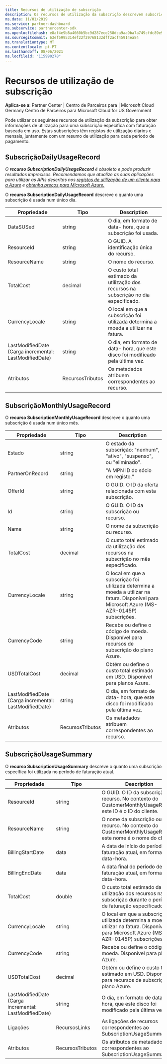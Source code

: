 ```yaml
---
title: Recursos de utilização de subscrição
description: Os recursos de utilização da subscrição descrevem subscrições com faturação baseada no uso. Estas subscrições têm registos de utilização diários e mensais, juntamente com um resumo de utilização para cada período de pagamento.
ms.date: 11/01/2019
ms.service: partner-dashboard
ms.subservice: partnercenter-sdk
ms.openlocfilehash: e8af4e9b8a4660b5bc9d287ece258dca9aa9ba7a749cfdc89e9c9b47e4af61b1
ms.sourcegitcommit: 63ef5995314ef22f29768132dff2acf45914ea84
ms.translationtype: MT
ms.contentlocale: pt-PT
ms.lasthandoff: 08/06/2021
ms.locfileid: "115990278"
---
```

# <a name="subscription-usage-resources"></a>Recursos de utilização de subscrição

**Aplica-se a**: Partner Center | Centro de Parceiros para | Microsoft Cloud Germany Centro de Parceiros para Microsoft Cloud for US Government

Pode utilizar os seguintes recursos de utilização da subscrição para obter informações de utilização para uma subscrição específica com faturação baseada em uso. Estas subscrições têm registos de utilização diários e mensais, juntamente com um resumo de utilização para cada período de pagamento.

## <a name="subscriptiondailyusagerecord"></a>SubscriçãoDailyUsageRecord

*O **recurso SubscriptionDailyUsageRecord** é obsoleto e pode produzir resultados imprecisos. Recomendamos que atualize as suas aplicações para utilizar as APIs descritas nos [registos de utilização de um cliente para a Azure](get-a-customer-s-utilization-record-for-azure.md) e [obtenha preços para Microsoft Azure.](get-prices-for-microsoft-azure.md)*

O **recurso SubscriptionDailyUsageRecord** descreve o quanto uma subscrição é usada num único dia.

| Propriedade         | Tipo               | Description                                                                                   |
|------------------|--------------------|-----------------------------------------------------------------------------------------------|
| DataSUSed         | string             | O dia, em formato de data- hora, que a subscrição foi usada.                                 |
| ResourceId       | string             | O GUID. A identificação única do recurso.                                                          |
| ResourceName     | string             | O nome do recurso.                                                                     |
| TotalCost        | decimal             | O custo total estimado da utilização dos recursos na subscrição no dia especificado.     |
| CurrencyLocale   | string             | O local em que a subscrição foi utilizada determina a moeda a utilizar na fatura. |
| LastModifiedDate (Carga incremental: LastModifiedDate) | string             | O dia, em formato de data- hora, que este disco foi modificado pela última vez.                             |
| Atributos       | RecursosTributos | Os metadados atribuem correspondentes ao recurso.                                        |

## <a name="subscriptionmonthlyusagerecord"></a>SubscriçãoMonthlyUsageRecord

O **recurso SubscriptionMonthlyUsageRecord** descreve o quanto uma subscrição é usada num único mês.

| Propriedade         | Tipo               | Description                                                                                   |
|------------------|--------------------|-----------------------------------------------------------------------------------------------|
| Estado           | string             | O estado da subscrição: "nenhum", "ativo", "suspenso", ou "eliminado".                  |
| PartnerOnRecord  | string             | "A MPN ID do sócio em registo."                                                        |
| OfferId          | string             | O GUID. O ID da oferta relacionada com esta subscrição.                                       |
| Id               | string             | O GUID. O ID da subscrição ou recurso.                                                 |
| Name             | string             | O nome da subscrição ou recurso.                                                     |
| TotalCost        | decimal             | O custo total estimado da utilização dos recursos na subscrição no mês especificado.   |
| CurrencyLocale   | string             | O local em que a subscrição foi utilizada determina a moeda a utilizar na fatura. Disponível para Microsoft Azure (MS-AZR-0145P) subscrições. |
| CurrencyCode     | string             | Recebe ou define o código de moeda. Disponível para recursos de subscrição do plano Azure.                                         |
| USDTotalCost     | decimal             | Obtém ou define o custo total estimado em USD. Disponível para planos Azure.                                         |
| LastModifiedDate (Carga incremental: LastModifiedDate) | string             | O dia, em formato de data- hora, que este disco foi modificado pela última vez.                             |
| Atributos       | RecursosTributos | Os metadados atribuem correspondentes ao recurso.                                        |

## <a name="subscriptionusagesummary"></a>SubscriçãoUsageSummary

O **recurso SubscriptionUsageSummary** descreve o quanto uma subscrição específica foi utilizada no período de faturação atual.

| Propriedade         | Tipo               | Description                                                                                                            |
|------------------|--------------------|------------------------------------------------------------------------------------------------------------------------|
| ResourceId       | string             | O GUID. O ID da subscrição ou recurso. No contexto do CustomerMonthlyUsageRecord, este ID é o ID do cliente. |
| ResourceName     | string             | O nome da subscrição ou recurso. No contexto do CustomerMonthlyUsageRecord, este nome é o nome do cliente. |
| BillingStartDate | data               | A data de início do período de faturação atual, em formato de data-hora.                                                     |
| BillingEndDate   | data               | A data final do período de faturação atual, em formato de data-hora.                                                       |
| TotalCost        | double             | O custo total estimado da utilização dos recursos na subscrição durante o período de faturação especificado.               |
| CurrencyLocale   | string             | O local em que a subscrição foi utilizada determina a moeda a utilizar na fatura. Disponível para Microsoft Azure (MS-AZR-0145P) subscrições. |
| CurrencyCode   | string             | Recebe ou define o código de moeda. Disponível para planos Azure.                                         |
| USDTotalCost   | decimal             | Obtém ou define o custo total estimado em USD. Disponível para recursos de subscrição do plano Azure.                                         |
| LastModifiedDate (Carga incremental: LastModifiedDate) | string             | O dia, em formato de data- hora, que este disco foi modificado pela última vez.                                                      |
| Ligações            | RecursosLinks      | As ligações de recursos correspondentes ao SubscriptionUsageSummary.                                                      |
| Atributos       | RecursosTributos | Os atributos de metadados correspondentes ao SubscriptionUsageSummary.                                                 |
